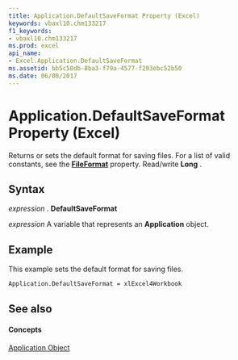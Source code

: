 ```yaml
---
title: Application.DefaultSaveFormat Property (Excel)
keywords: vbaxl10.chm133217
f1_keywords:
- vbaxl10.chm133217
ms.prod: excel
api_name:
- Excel.Application.DefaultSaveFormat
ms.assetid: bb5c50db-8ba3-f79a-4577-f293ebc52b50
ms.date: 06/08/2017
---
```



# Application.DefaultSaveFormat Property (Excel)

Returns or sets the default format for saving files. For a list of valid constants, see the  **[FileFormat](workbook-fileformat-property-excel.md)** property. Read/write **Long** .


## Syntax

 _expression_ . **DefaultSaveFormat**

 _expression_ A variable that represents an **Application** object.


## Example

This example sets the default format for saving files.


```vb
Application.DefaultSaveFormat = xlExcel4Workbook
```


## See also


#### Concepts


[Application Object](application-object-excel.md)

